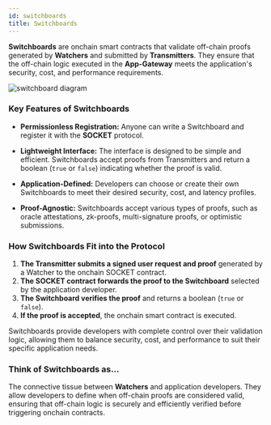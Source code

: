 ```yaml
---
id: switchboards
title: Switchboards
---
```


**Switchboards** are onchain smart contracts that validate off-chain proofs generated by **Watchers** and submitted by **Transmitters**. They ensure that the off-chain logic executed in the **App-Gateway** meets the application's security, cost, and performance requirements.

<div style={{ display: 'flex', justifyContent: 'center' }}>
    <img src="/img/switchboard.svg" alt="switchboard diagram" style={{ width: '50%' }} />
</div>

### Key Features of Switchboards

- **Permissionless Registration:**
  Anyone can write a Switchboard and register it with the **SOCKET** protocol.

- **Lightweight Interface:**
  The interface is designed to be simple and efficient. Switchboards accept proofs from Transmitters and return a boolean (`true` or `false`) indicating whether the proof is valid.

- **Application-Defined:**
  Developers can choose or create their own Switchboards to meet their desired security, cost, and latency profiles.

- **Proof-Agnostic:**
  Switchboards accept various types of proofs, such as oracle attestations, zk-proofs, multi-signature proofs, or optimistic submissions.

### How Switchboards Fit into the Protocol

1. **The Transmitter submits a signed user request and proof** generated by a Watcher to the onchain SOCKET contract.
2. **The SOCKET contract forwards the proof to the Switchboard** selected by the application developer.
3. **The Switchboard verifies the proof** and returns a boolean (`true` or `false`).
4. **If the proof is accepted**, the onchain smart contract is executed.

Switchboards provide developers with complete control over their validation logic, allowing them to balance security, cost, and performance to suit their specific application needs.

### Think of Switchboards as...

The connective tissue between **Watchers** and application developers. They allow developers to define when off-chain proofs are considered valid, ensuring that off-chain logic is securely and efficiently verified before triggering onchain contracts.
